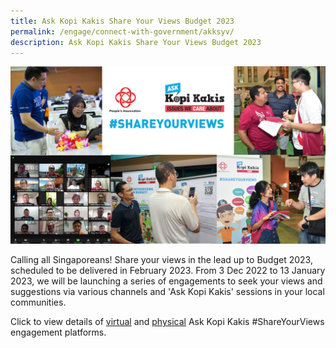```yaml
---
title: Ask Kopi Kakis Share Your Views Budget 2023
permalink: /engage/connect-with-government/akksyv/
description: Ask Kopi Kakis Share Your Views Budget 2023
---
```

![Pre-Budget Survey 2023](/images/Engage/Website%20photo%20AKKSYV%20v4.png)

Calling all Singaporeans! Share your views in the lead up to Budget 2023, scheduled to be delivered in February 2023. From 3 Dec 2022 to 13 January 2023, we will be launching a series of engagements to seek your views and suggestions via various channels and 'Ask Kopi Kakis' sessions in your local communities. 

Click to view details of [virtual]([](/files/Engage/LIST%20OF%20COMMUNITY%20CENTRES%20FB%20PAGES%20FOR%20AKKSYV_V2.pdf)) and [physical]([](/files/Engage/Details%20of%20Ask%20Kopi%20Kaki%20Share%20Your%20Views%20locations.pdf)) Ask Kopi Kakis #ShareYourViews engagement platforms.
